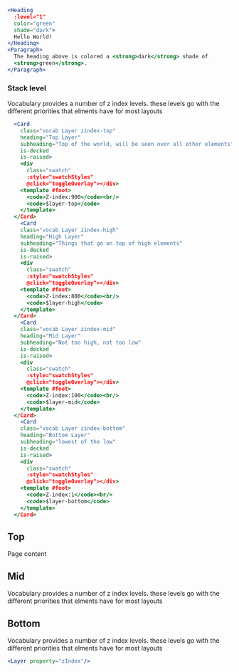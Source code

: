 ```jsx
<Heading
  :level="1"
  color="green"
  shade="dark">
  Hello World!
</Heading>
<Paragraph>
  The heading above is colored a <strong>dark</strong> shade of 
  <strong>green</strong>.
</Paragraph> 
```

### Stack level

Vocabulary provides a number of z index levels. these levels go with the different priorities that elments have for most layouts
```jsx
  <Card
    class="vocab Layer zindex-top"
    heading="Top Layer"
    subheading="Top of the world, will be seen over all other elements"
    is-decked
    is-raised>
    <div
      class="swatch"
      :style="swatchStyles"
      @click="toggleOverlay"></div>
    <template #foot>
      <code>Z-index:900</code><br/>
      <code>$layer-top</code>
    </template>
  </Card>
    <Card
    class="vocab Layer zindex-high"
    heading="High Layer"
    subheading="Things that go on top of high elements"
    is-decked
    is-raised>
    <div
      class="swatch"
      :style="swatchStyles"
      @click="toggleOverlay"></div>
    <template #foot>
      <code>Z-index:800</code><br/>
      <code>$layer-high</code>
    </template>
  </Card>
    <Card
    class="vocab Layer zindex-mid"
    heading="Mid Layer"
    subheading="Not too high, not too low"
    is-decked
    is-raised>
    <div
      class="swatch"
      :style="swatchStyles"
      @click="toggleOverlay"></div>
    <template #foot>
      <code>Z-index:100</code><br/>
      <code>$layer-mid</code>
    </template>
  </Card>
    <Card
    class="vocab Layer zindex-bottom"
    heading="Bottom Layer"
    subheading="lowest of the low"
    is-decked
    is-raised>
    <div
      class="swatch"
      :style="swatchStyles"
      @click="toggleOverlay"></div>
    <template #foot>
      <code>Z-index:1</code><br/>
      <code>$layer-bottom</code>
    </template>
  </Card>    
```

## Top

Page content

## Mid

Vocabulary provides a number of z index levels. these levels go with the different priorities that elments have for most layouts

## Bottom

Vocabulary provides a number of z index levels. these levels go with the different priorities that elments have for most layouts

```jsx noeditor
<Layer property="zIndex"/>
```

